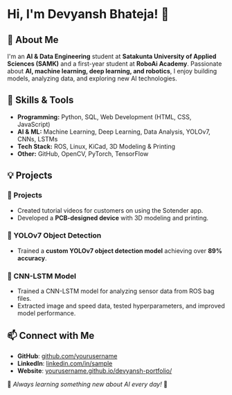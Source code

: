# Hi, I'm Devyansh Bhateja! 👋

## 🚀 About Me
I'm an **AI & Data Engineering** student at **Satakunta University of Applied Sciences (SAMK)** and a first-year student at **RoboAi Academy**. Passionate about **AI, machine learning, deep learning, and robotics**, I enjoy building models, analyzing data, and exploring new AI technologies.

## 🔧 Skills & Tools
- **Programming:** Python, SQL, Web Development (HTML, CSS, JavaScript)
- **AI & ML:** Machine Learning, Deep Learning, Data Analysis, YOLOv7, CNNs, LSTMs
- **Tech Stack:** ROS, Linux, KiCad, 3D Modeling & Printing
- **Other:** GitHub, OpenCV, PyTorch, TensorFlow

## 💡 Projects
### 📌 Projects
- Created tutorial videos for customers on using the Sotender app.
- Developed a **PCB-designed device** with 3D modeling and printing.

### 📌 YOLOv7 Object Detection
- Trained a **custom YOLOv7 object detection model** achieving over **89% accuracy**.

### 📌 CNN-LSTM Model
- Trained a CNN-LSTM model for analyzing sensor data from ROS bag files.
- Extracted image and speed data, tested hyperparameters, and improved model performance.

## 📫 Connect with Me
- **GitHub**: [github.com/yourusername](https://github.com/DevyanshBhateja)
- **LinkedIn**: [linkedin.com/in/sample]([https://linkedin.com/in/sample](https://www.linkedin.com/in/devyansh-bhateja-9b3303256/))
- **Website**: [yourusername.github.io/devyansh-portfolio/](https://yourusername.github.io/devyansh-portfolio/)

📌 *Always learning something new about AI every day!* 🚀

<!---
DevyanshBhateja/DevyanshBhateja is a ✨ special ✨ repository because its `README.md` (this file) appears on your GitHub profile.
You can click the Preview link to take a look at your changes.
--->
